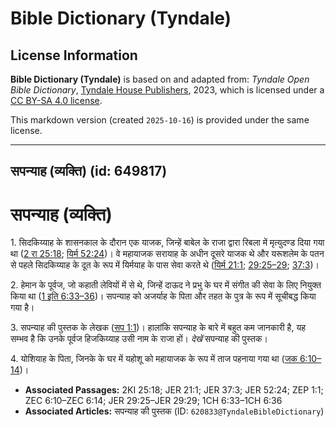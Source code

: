 # Bible Dictionary (Tyndale)

## License Information

**Bible Dictionary (Tyndale)** is based on and adapted from: _Tyndale Open Bible Dictionary_, [Tyndale House Publishers](https://tyndaleopenresources.com/), 2023, which is licensed under a [CC BY-SA 4.0 license](https://creativecommons.org/licenses/by-sa/4.0/legalcode.en).

This markdown version (created `2025-10-16`) is provided under the same license.



--------------------------------

## सपन्याह (व्यक्ति) (id: 649817)

सपन्याह (व्यक्ति)
=================

1\. सिदकिय्याह के शासनकाल के दौरान एक याजक, जिन्हें बाबेल के राजा द्वारा रिबला में मृत्युदण्ड दिया गया था ([2 रा 25:18](https://ref.ly/2Kgs25:18); [यिर्म 52:24](https://ref.ly/Jer52:24))। वे महायाजक सरायाह के अधीन दूसरे याजक थे और यरूशलेम के पतन से पहले सिदकिय्याह के दूत के रूप में यिर्मयाह के पास सेवा करते थे ([यिर्म 21:1](https://ref.ly/Jer21:1); [29:25–29](https://ref.ly/Jer29:25-Jer29:29); [37:3](https://ref.ly/Jer37:3))।

2\. हेमान के पूर्वज, जो कहाती लेवियों में से थे, जिन्हें दाऊद ने प्रभु के घर में संगीत की सेवा के लिए नियुक्त किया था ([1 इति 6:33–36](https://ref.ly/1Chr6:33-1Chr6:36))। सपन्याह को अजर्याह के पिता और तहत के पुत्र के रूप में सूचीबद्ध किया गया है।

3\. सपन्याह की पुस्तक के लेखक ([सप 1:1](https://ref.ly/Zeph1:1))। हालांकि सपन्याह के बारे में बहुत कम जानकारी है, यह सम्भव है कि उनके पूर्वज हिजकिय्याह उसी नाम के राजा हों। *देखें* सपन्याह की पुस्तक।

4\. योशियाह के पिता, जिनके के घर में यहोशू को महायाजक के रूप में ताज पहनाया गया था ([जक 6:10–14](https://ref.ly/Zech6:10-Zech6:14))।

* **Associated Passages:** 2KI 25:18; JER 21:1; JER 37:3; JER 52:24; ZEP 1:1; ZEC 6:10–ZEC 6:14; JER 29:25–JER 29:29; 1CH 6:33–1CH 6:36
* **Associated Articles:** सपन्याह की पुस्तक  (ID: `620833@TyndaleBibleDictionary`)

